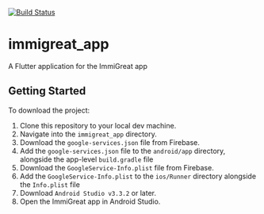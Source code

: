 [![Build Status](https://travis-ci.com/jaytolentino/immigreat_app.svg?branch=master)](https://travis-ci.com/jaytolentino/immigreat_app)

# immigreat_app

A Flutter application for the ImmiGreat app

## Getting Started

To download the project:

1. Clone this repository to your local dev machine.
2. Navigate into the `immigreat_app` directory.
3. Download the `google-services.json` file from Firebase.
4. Add the `google-services.json` file to the `android/app` directory, alongside the app-level `build.gradle` file
5. Download the `GoogleService-Info.plist` file from Firebase.
6. Add the `GoogleService-Info.plist` to the `ios/Runner` directory alongside the `Info.plist` file
7. Download `Android Studio v3.3.2` or later.
8. Open the ImmiGreat app in Android Studio.
